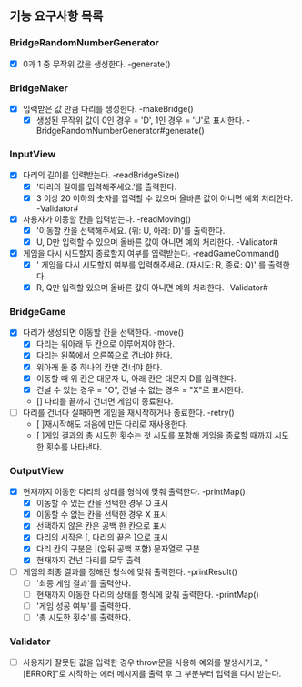 ## 기능 요구사항 목록

### BridgeRandomNumberGenerator

- [x] 0과 1 중 무작위 값을 생성한다. -generate()

### BridgeMaker

- [x] 입력받은 값 만큼 다리를 생성한다. -makeBridge()
  - [x] 생성된 무작위 값이 0인 경우 = 'D', 1인 경우 = 'U'로 표시한다. -BridgeRandomNumberGenerator#generate()

### InputView

- [x] 다리의 길이를 입력받는다. -readBridgeSize()
  - [x] '다리의 길이를 입력해주세요.'를 출력한다.
  - [x] 3 이상 20 이하의 숫자를 입력할 수 있으며 올바른 값이 아니면 예외 처리한다. -Validator#
- [x] 사용자가 이동할 칸을 입력받는다. -readMoving()
  - [x] '이동할 칸을 선택해주세요. (위: U, 아래: D)'를 출력한다.
  - [x] U, D만 입력할 수 있으며 올바른 값이 아니면 예외 처리한다. -Validator#
- [x] 게임을 다시 시도할지 종료할지 여부를 입력받는다. -readGameCommand()
  - [x] ' 게임을 다시 시도할지 여부를 입력해주세요. (재시도: R, 종료: Q)' 를 출력한다.
  - [x] R, Q만 입력할 있으며 올바른 값이 아니면 예외 처리한다. -Validator#

### BridgeGame

- [x] 다리가 생성되면 이동할 칸을 선택한다. -move()
  - [x] 다리는 위아래 두 칸으로 이루어져야 한다.
  - [x] 다리는 왼쪽에서 오른쪽으로 건너야 한다.
  - [x] 위아래 둘 중 하나의 칸만 건너야 한다.
  - [x] 이동할 때 위 칸은 대문자 U, 아래 칸은 대문자 D를 입력한다.
  - [x] 건널 수 있는 경우 = "O", 건널 수 없는 경우 = "X"로 표시한다.
  - [] 다리를 끝까지 건너면 게임이 종료된다.
- [ ] 다리를 건너다 실패하면 게임을 재시작하거나 종료한다. -retry()
  - [ ]재시작해도 처음에 만든 다리로 재사용한다.
  - [ ]게임 결과의 총 시도한 횟수는 첫 시도를 포함해 게임을 종료할 때까지 시도한 횟수를 나타낸다.

### OutputView

- [x] 현재까지 이동한 다리의 상태를 형식에 맞춰 출력한다. -printMap()
  - [x] 이동할 수 있는 칸을 선택한 경우 O 표시
  - [x] 이동할 수 없는 칸을 선택한 경우 X 표시
  - [x] 선택하지 않은 칸은 공백 한 칸으로 표시
  - [x] 다리의 시작은 [, 다리의 끝은 ]으로 표시
  - [x] 다리 칸의 구분은 |(앞뒤 공백 포함) 문자열로 구분
  - [x] 현재까지 건넌 다리를 모두 출력
- [ ] 게임의 최종 결과를 정해진 형식에 맞춰 출력한다. -printResult()
  - [ ] '최종 게임 결과'를 출력한다.
  - [ ] 현재까지 이동한 다리의 상태를 형식에 맞춰 출력한다. -printMap()
  - [ ] '게임 성공 여부'를 출력한다.
  - [ ] '총 시도한 횟수'를 출력한다.

### Validator

- [ ] 사용자가 잘못된 값을 입력한 경우 throw문을 사용해 예외를 발생시키고, "[ERROR]"로 시작하는 에러 메시지를 출력 후 그 부분부터 입력을 다시 받는다.
